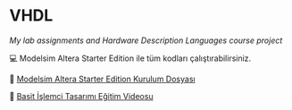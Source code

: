 # VHDL

_My lab assignments and Hardware Description Languages ​​course project_

💻 Modelsim Altera Starter Edition ile tüm kodları çalıştırabilirsiniz.

🔗 [Modelsim Altera Starter Edition Kurulum Dosyası](https://fpgasoftware.intel.com/discontinued/)


🔗 [Basit İşlemci Tasarımı Eğitim Videosu](https://drive.google.com/drive/u/0/folders/1IHn6niKrLTtRVBu69RdSm8RZg7ljz8gB)
